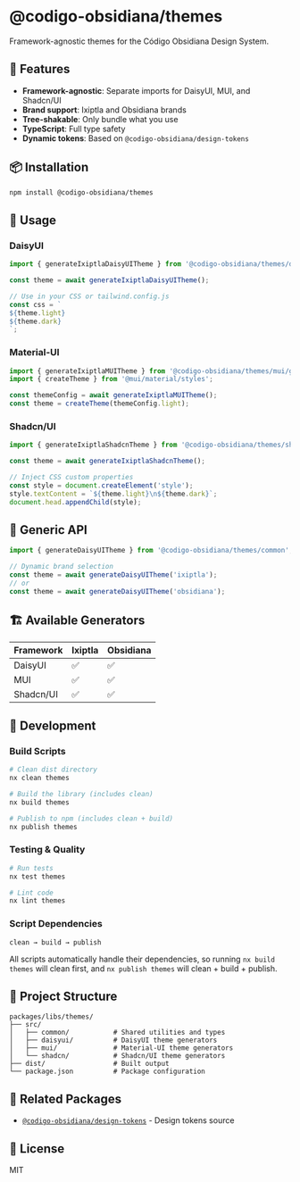 # @codigo-obsidiana/themes

Framework-agnostic themes for the Código Obsidiana Design System.

## 🎨 Features

- **Framework-agnostic**: Separate imports for DaisyUI, MUI, and Shadcn/UI
- **Brand support**: Ixiptla and Obsidiana brands
- **Tree-shakable**: Only bundle what you use
- **TypeScript**: Full type safety
- **Dynamic tokens**: Based on `@codigo-obsidiana/design-tokens`

## 📦 Installation

```bash
npm install @codigo-obsidiana/themes
```

## 🚀 Usage

### DaisyUI

```typescript
import { generateIxiptlaDaisyUITheme } from '@codigo-obsidiana/themes/daisyui/generators/ixiptla';

const theme = await generateIxiptlaDaisyUITheme();

// Use in your CSS or tailwind.config.js
const css = `
${theme.light}
${theme.dark}
`;
```

### Material-UI

```typescript
import { generateIxiptlaMUITheme } from '@codigo-obsidiana/themes/mui/generators/ixiptla';
import { createTheme } from '@mui/material/styles';

const themeConfig = await generateIxiptlaMUITheme();
const theme = createTheme(themeConfig.light);
```

### Shadcn/UI

```typescript
import { generateIxiptlaShadcnTheme } from '@codigo-obsidiana/themes/shadcn/generators/ixiptla';

const theme = await generateIxiptlaShadcnTheme();

// Inject CSS custom properties
const style = document.createElement('style');
style.textContent = `${theme.light}\n${theme.dark}`;
document.head.appendChild(style);
```

## 🎯 Generic API

```typescript
import { generateDaisyUITheme } from '@codigo-obsidiana/themes/common';

// Dynamic brand selection
const theme = await generateDaisyUITheme('ixiptla');
// or
const theme = await generateDaisyUITheme('obsidiana');
```

## 🏗️ Available Generators

| Framework | Ixiptla | Obsidiana |
|-----------|---------|-----------|
| DaisyUI   | ✅      | ✅        |
| MUI       | ✅      | ✅        |
| Shadcn/UI | ✅      | ✅        |

## 🔧 Development

### Build Scripts

```bash
# Clean dist directory
nx clean themes

# Build the library (includes clean)
nx build themes

# Publish to npm (includes clean + build)
nx publish themes
```

### Testing & Quality

```bash
# Run tests
nx test themes

# Lint code
nx lint themes
```

### Script Dependencies

```
clean → build → publish
```

All scripts automatically handle their dependencies, so running `nx build themes` will clean first, and `nx publish themes` will clean + build + publish.

## 📂 Project Structure

```
packages/libs/themes/
├── src/
│   ├── common/           # Shared utilities and types
│   ├── daisyui/          # DaisyUI theme generators
│   ├── mui/              # Material-UI theme generators
│   └── shadcn/           # Shadcn/UI theme generators
├── dist/                 # Built output
└── package.json          # Package configuration
```

## 🔗 Related Packages

- [`@codigo-obsidiana/design-tokens`](../design-tokens) - Design tokens source

## 📄 License

MIT
